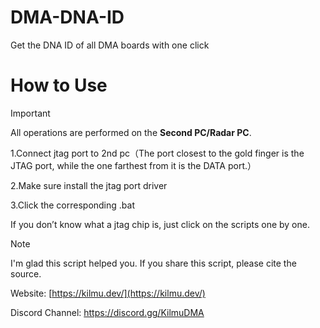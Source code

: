 # DMA-DNA-ID
Get the DNA ID of all DMA boards with one click

# How to Use
> [!IMPORTANT]
>
> All operations are performed on the **Second PC/Radar PC**.

1.Connect jtag port to 2nd pc（The port closest to the gold finger is the JTAG port, while the one farthest from it is the DATA port.）

2.Make sure install the jtag port driver

3.Click the corresponding .bat

If you don’t know what a jtag chip is, just click on the scripts one by one.

> [!NOTE]
>
> I'm glad this script helped you. If you share this script, please cite the source.

Website: [https://kilmu.dev/](https://kilmu.dev/)

Discord Channel: https://discord.gg/KilmuDMA
